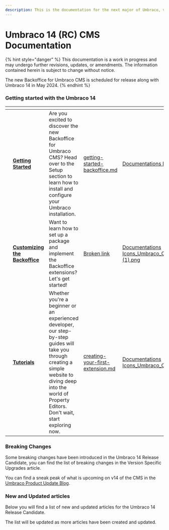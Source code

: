```yaml
---
description: This is the documentation for the next major of Umbraco, version 14.
---
```


# Umbraco 14 (RC) CMS Documentation

{% hint style="danger" %}
This documentation is a work in progress and may undergo further revisions, updates, or amendments. The information contained herein is subject to change without notice.



The new Backoffice for Umbraco CMS is scheduled for release along with Umbraco 14 in May  2024.&#x20;
{% endhint %}

### Getting started with the Umbraco 14

<table data-view="cards"><thead><tr><th></th><th></th><th></th><th data-hidden data-card-target data-type="content-ref"></th><th data-hidden data-card-cover data-type="files"></th></tr></thead><tbody><tr><td></td><td><a href="fundamentals/setup/"><strong>Getting Started</strong></a></td><td>Are you excited to discover the new Backoffice for Umbraco CMS? Head over to the Setup section to learn how to install and configure your Umbraco installation.</td><td><a href="fundamentals/getting-started-backoffice.md">getting-started-backoffice.md</a></td><td><a href=".gitbook/assets/Documentations Icons_Umbraco_CMS_Install.png">Documentations Icons_Umbraco_CMS_Install.png</a></td></tr><tr><td></td><td><a href="broken-reference"><strong>Customizing the Backoffice</strong></a></td><td>Want to learn how to set up a package and implement the Backoffice extensions? Let's get started!</td><td><a href="broken-reference">Broken link</a></td><td><a href=".gitbook/assets/Documentations Icons_Umbraco_CMS_Fundamentals_Backoffice (1).png">Documentations Icons_Umbraco_CMS_Fundamentals_Backoffice (1).png</a></td></tr><tr><td></td><td><a href="tutorials/creating-a-basic-website/"><strong>Tutorials</strong></a></td><td>Whether you're a beginner or an experienced developer, our step-by-step guides will take you through creating a simple website to diving deep into the world of Property Editors. Don't wait, start exploring now.</td><td><a href="tutorials/creating-your-first-extension.md">creating-your-first-extension.md</a></td><td><a href=".gitbook/assets/Documentations Icons_Umbraco_CMS_Tutorials_the_Starter_Kit.png">Documentations Icons_Umbraco_CMS_Tutorials_the_Starter_Kit.png</a></td></tr></tbody></table>

### Breaking Changes

Some breaking changes have been introduced in the Umbraco 14 Release Candidate, you can find the list of breaking changes in the Version Specific Upgrades article.

You can find a sneak peak of what is upcoming on v14 of the CMS in the [Umbraco Product Update Blog](https://umbraco.com/blog/umbraco-product-update-february-2024/#CMS).

### New and Updated articles

Below you will find a list of new and updated articles for the Umbraco 14 Release Candidate.

The list will be updated as more articles have been created and updated.
